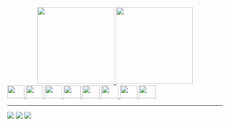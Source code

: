 
<div align="center">
  <a href="https://github.com/Gustavotp443">
  <img height="180em" src="https://github-readme-stats.vercel.app/api?username=luhenrisouza&show_icons=true&theme=dracula&include_all_commits=true&count_private=true"/>
  <img height="180em" src="https://github-readme-stats.vercel.app/api/top-langs/?username=luhenrisouza&layout=compact&langs_count=7&theme=dracula"/>
</div>
<div>
<img height="30px" width="40px" src="https://cdn.jsdelivr.net/gh/devicons/devicon/icons/html5/html5-original.svg" />
<img height="30px" width="40px" src="https://cdn.jsdelivr.net/gh/devicons/devicon/icons/css3/css3-original.svg" />
<img height="30px" width="40px" src="https://cdn.jsdelivr.net/gh/devicons/devicon/icons/javascript/javascript-original.svg" />
<img height="30px" width="40px" src="https://cdn.jsdelivr.net/gh/devicons/devicon/icons/typescript/typescript-original.svg" />     
<img height="30px" width="40px" src="https://cdn.jsdelivr.net/gh/devicons/devicon/icons/bootstrap/bootstrap-original.svg"/>
<img height="30px" width="40px" src="https://cdn.jsdelivr.net/gh/devicons/devicon/icons/php/php-original.svg">
<img height="30px" width="40px" src="https://cdn.jsdelivr.net/gh/devicons/devicon/icons/laravel/laravel-plain.svg" />    
<img  height="30px" width="40px" src="https://cdn.jsdelivr.net/gh/devicons/devicon/icons/csharp/csharp-original.svg" />
          
  
</div>         
          
<hr>
<div>
<a href="https://instagram.com/luwiz__" target="_blank"><img loading="lazy" src="https://img.shields.io/badge/-Instagram-%23E4405F?style=for-the-badge&logo=instagram&logoColor=white" target="_blank"></a>
<a href = "mailto:luizhapsouza@gmail.com"><img loading="lazy" src="https://img.shields.io/badge/Gmail-D14836?style=for-the-badge&logo=gmail&logoColor=white" target="_blank"></a>
<a href="https://www.linkedin.com/in/luiz-henrique-aparecido-de-souza-699ab91ba" target="_blank"><img loading="lazy" src="https://img.shields.io/badge/-LinkedIn-%230077B5?style=for-the-badge&logo=linkedin&logoColor=white" target="_blank"></a>   
</div>
